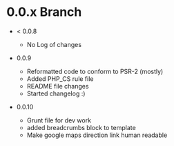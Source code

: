 
# 0.0.x Branch

* < 0.0.8

    * No Log of changes

* 0.0.9
    
    * Reformatted code to conform to PSR-2 (mostly)
    * Added PHP_CS rule file
    * README file changes
    * Started changelog :)

* 0.0.10

    * Grunt file for dev work
    * added breadcrumbs block to template
    * Make google maps direction link human readable
